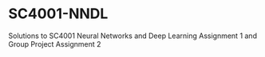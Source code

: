 # SC4001-NNDL
Solutions to SC4001 Neural Networks and Deep Learning Assignment 1 and Group Project Assignment 2
